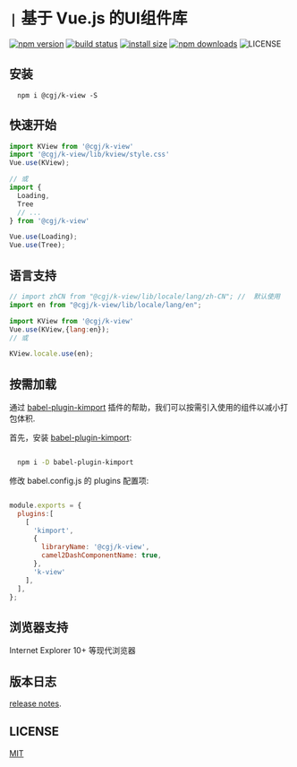 # `|` 基于 Vue.js 的UI组件库
[![npm version](https://img.shields.io/npm/v/@cgj/k-view.svg?style=flat-square)](https://www.npmjs.org/package/@cgj/k-view)
[![build status](https://img.shields.io/travis/SoldierAb/k-view/master.svg?style=flat-square)](https://travis-ci.org/SoldierAb/k-view)
[![install size](https://packagephobia.now.sh/badge?p=@cgj/k-view)](https://packagephobia.now.sh/result?p=@cgj/k-view)
[![npm downloads](https://img.shields.io/npm/dm/@cgj/k-view.svg?style=flat-square)](http://npm-stat.com/charts.html?package=@cgj/k-view)
![LICENSE](https://img.shields.io/badge/License-MIT-yellow.svg)

## 安装
```shell
  npm i @cgj/k-view -S
```

## 快速开始
```javascript
import KView from '@cgj/k-view'
import '@cgj/k-view/lib/kview/style.css'
Vue.use(KView);

// 或
import {
  Loading,
  Tree
  // ...
} from '@cgj/k-view'

Vue.use(Loading);
Vue.use(Tree);

```

## 语言支持
```javascript
// import zhCN from "@cgj/k-view/lib/locale/lang/zh-CN"; //  默认使用
import en from "@cgj/k-view/lib/locale/lang/en";

import KView from '@cgj/k-view'
Vue.use(KView,{lang:en}); 
// 或

KView.locale.use(en);
```

## 按需加载
通过 [babel-plugin-kimport](https://github.com/SoldierAb/babel-plugin-kimport) 插件的帮助，我们可以按需引入使用的组件以减小打包体积.

首先，安装 [babel-plugin-kimport](https://www.npmjs.com/package/babel-plugin-kimport):

```bash

  npm i -D babel-plugin-kimport

```

修改 babel.config.js 的 plugins 配置项:

```javascript

module.exports = {
  plugins:[
    [
      'kimport',
      {
        libraryName: '@cgj/k-view',
        camel2DashComponentName: true,
      },
      'k-view'
    ],
  ],
};

```

## 浏览器支持
 Internet Explorer 10+ 等现代浏览器


## 版本日志
[release notes](https://github.com/SoldierAb/k-view/releases).


## LICENSE
[MIT](LICENSE)
